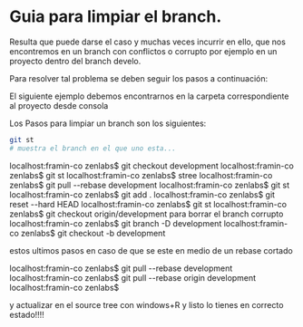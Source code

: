 Guia para limpiar el branch.
============================= 
Resulta que puede darse el caso y muchas veces incurrir en ello, que nos encontremos en un branch con conflictos o corrupto por ejemplo en un proyecto 
dentro del branch develo.

Para resolver tal problema se deben seguir los pasos a continuación:

El siguiente ejemplo debemos encontrarnos en la carpeta correspondiente al proyecto desde consola

Los Pasos para limpiar un branch son los siguientes:

```bash
git st
# muestra el branch en el que uno esta...
```

localhost:framin-co zenlabs$ git checkout development
localhost:framin-co zenlabs$ git st
localhost:framin-co zenlabs$ stree
localhost:framin-co zenlabs$ git pull --rebase development
localhost:framin-co zenlabs$ git st
localhost:framin-co zenlabs$ git add .
localhost:framin-co zenlabs$ git reset --hard HEAD
localhost:framin-co zenlabs$ git st
localhost:framin-co zenlabs$ git checkout origin/development
para borrar el branch corrupto
localhost:framin-co zenlabs$ git branch -D development
localhost:framin-co zenlabs$ git checkout -b development

estos ultimos pasos en caso de que se este en medio de un rebase cortado

localhost:framin-co zenlabs$ git pull --rebase development
localhost:framin-co zenlabs$ git pull --rebase origin development
localhost:framin-co zenlabs$

y actualizar en el source tree con windows+R y listo lo tienes en correcto estado!!!!

